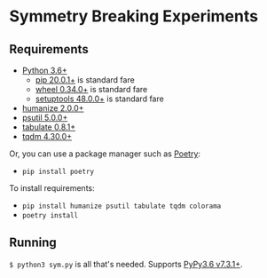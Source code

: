 # Symmetry Breaking Experiments

## Requirements

- [Python 3.6+](https://www.python.org)
  - [pip 20.0.1+](https://pypi.org/project/pip/) is standard fare
  - [wheel 0.34.0+](https://pypi.org/project/wheel/) is standard fare
  - [setuptools 48.0.0+](https://pypi.org/project/setuptools/) is standard fare
- [humanize 2.0.0+](https://pypi.org/project/humanize/)
- [psutil 5.0.0+](https://pypi.org/project/psutil/)
- [tabulate 0.8.1+](https://pypi.org/project/tabulate/)
- [tqdm 4.30.0+](https://pypi.org/project/tqdm/)

Or, you can use a package manager such as [Poetry](https://github.com/python-poetry/poetry):
- `pip install poetry`

To install requirements:
- `pip install humanize psutil tabulate tqdm colorama`
- `poetry install`

## Running

`$ python3 sym.py` is all that's needed. Supports [PyPy3.6 v7.3.1+](https://www.pypy.org/).
